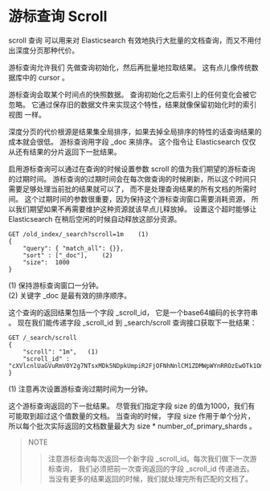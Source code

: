 # 游标查询 Scroll  
scroll 查询 可以用来对 Elasticsearch 有效地执行大批量的文档查询，而又不用付出深度分页那种代价。

游标查询允许我们 先做查询初始化，然后再批量地拉取结果。 这有点儿像传统数据库中的 cursor 。

游标查询会取某个时间点的快照数据。 查询初始化之后索引上的任何变化会被它忽略。 
它通过保存旧的数据文件来实现这个特性，结果就像保留初始化时的索引 视图 一样。

深度分页的代价根源是结果集全局排序，如果去掉全局排序的特性的话查询结果的成本就会很低。
 游标查询用字段 _doc 来排序。 这个指令让 Elasticsearch 仅仅从还有结果的分片返回下一批结果。

启用游标查询可以通过在查询的时候设置参数 scroll 的值为我们期望的游标查询的过期时间。 
游标查询的过期时间会在每次做查询的时候刷新，所以这个时间只需要足够处理当前批的结果就可以了，
而不是处理查询结果的所有文档的所需时间。 这个过期时间的参数很重要，因为保持这个游标查询窗口需要消耗资源，
所以我们期望如果不再需要维护这种资源就该早点儿释放掉。 
设置这个超时能够让 Elasticsearch 在稍后空闲的时候自动释放这部分资源。    
```
GET /old_index/_search?scroll=1m    (1)
{
    "query": { "match_all": {}},
    "sort" : ["_doc"],    (2)
    "size":  1000
}
```
(1) 保持游标查询窗口一分钟。    
(2) 关键字 _doc 是最有效的排序顺序。    

这个查询的返回结果包括一个字段 _scroll_id， 它是一个base64编码的长字符串 。 
现在我们能传递字段 _scroll_id 到 _search/scroll 查询接口获取下一批结果：    
```
GET /_search/scroll
{
    "scroll": "1m",   (1)
    "scroll_id" : "cXVlcnlUaGVuRmV0Y2g7NTsxMDk5NDpkUmpiR2FjOFNhNnlCM1ZDMWpWYnRROzEwOTk1OmRSamJHYWM4U2E2eUIzVkMxalZidFE7MTA5OTM6ZFJqYkdhYzhTYTZ5QjNWQzFqVmJ0UTsxMTE5MDpBVUtwN2lxc1FLZV8yRGVjWlI2QUVBOzEwOTk2OmRSamJHYWM4U2E2eUIzVkMxalZidFE7MDs="
}
```
(1)  注意再次设置游标查询过期时间为一分钟。  

这个游标查询返回的下一批结果。 尽管我们指定字段 size 的值为1000，我们有可能取到超过这个值数量的文档。 
当查询的时候， 字段 size 作用于单个分片，所以每个批次实际返回的文档数量最大为 size * number_of_primary_shards 。  
> NOTE
>> 注意游标查询每次返回一个新字段 _scroll_id。每次我们做下一次游标查询，
 我们必须把前一次查询返回的字段 _scroll_id 传递进去。 当没有更多的结果返回的时候，我们就处理完所有匹配的文档了。